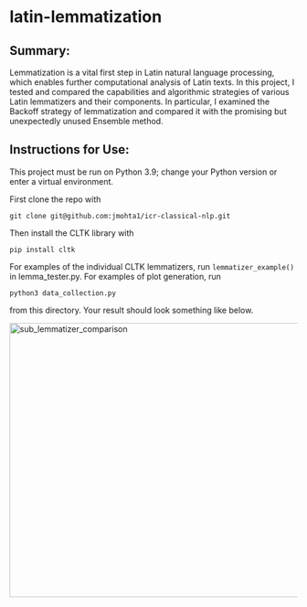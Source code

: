 # latin-lemmatization

## Summary:

Lemmatization is a vital first step in Latin natural language processing, which enables further computational analysis of Latin texts. In this project, I tested and compared the capabilities and algorithmic strategies of various Latin lemmatizers and their components. In particular, I examined the Backoff strategy of lemmatization and compared it with the promising but unexpectedly unused Ensemble method.

## Instructions for Use:

This project must be run on Python 3.9; change your Python version or enter a virtual environment.

First clone the repo with
```
git clone git@github.com:jmohta1/icr-classical-nlp.git
```

Then install the CLTK library with
```
pip install cltk
```
For examples of the individual CLTK lemmatizers, run ```lemmatizer_example()``` in lemma_tester.py.
For examples of plot generation, run 
```
python3 data_collection.py
```
from this directory.
 Your result should look something like below.
 

<img width="640" height="480" alt="sub_lemmatizer_comparison" src="https://github.com/user-attachments/assets/bdc6b750-7861-47af-9582-a3a05629f961" />
